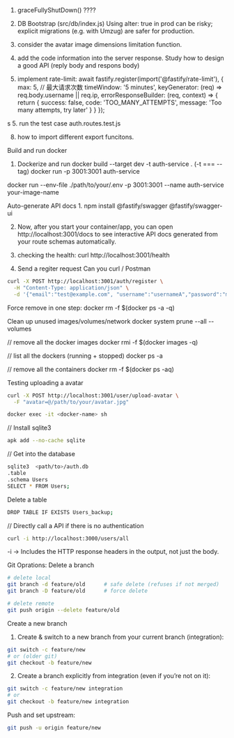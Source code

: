 
1. graceFullyShutDown() ????

2. DB Bootstrap (src/db/index.js)
Using alter: true in prod can be risky; explicit migrations (e.g. with Umzug) are
safer for production.

3. consider the avatar image dimensions limitation function.
4. add the code information into the server response. Study how to design a good API (reply body and respons body)

5. implement rate-limit:
await fastify.register(import('@fastify/rate-limit'), {
  max: 5,           // 最大请求次数
  timeWindow: '5 minutes',
  keyGenerator: (req) => req.body.username || req.ip,
  errorResponseBuilder: (req, context) => {
    return {
      success: false,
      code: 'TOO_MANY_ATTEMPTS',
      message: 'Too many attempts, try later'
    }
  }
});


s
5. run the test case auth.routes.test.js

8. how to import different export funcitons.



Build and run docker

1. Dockerize and run
docker build --target dev -t auth-service .
(-t === --tag)
docker run -p 3001:3001 auth-service

docker run --env-file ./path/to/your/.env -p 3001:3001 --name auth-service your-image-name


Auto-generate API docs
1.
npm install @fastify/swagger @fastify/swagger-ui

2. Now, after you start your container/app, you can open http://localhost:3001/docs to
see interactive API docs generated from your route schemas automatically.


1. checking the health:
curl http://localhost:3001/health

2. Send a regiter request
Can  you curl / Postman
```sh
curl -X POST http://localhost:3001/auth/register \
  -H "Content-Type: application/json" \
  -d '{"email":"test@example.com", "username":"usernameA","password":"myPassword*123", "pinCode":"5632"}'
```

Force remove in one step:
docker rm -f $(docker ps -a -q)

Clean up unused images/volumes/network
docker system prune --all --volumes

// remove all the docker images
docker rmi -f $(docker images -q)

// list all the dockers (running + stopped)
docker ps -a

// remove all the containers
docker rm -f $(docker ps -aq)

Testing uploading a avatar
```sh
curl -X POST http://localhost:3001/user/upload-avatar \
  -F "avatar=@/path/to/your/avatar.jpg"
```

```sh
docker exec -it <docker-name> sh
```
// Install sqlite3
```sh
apk add --no-cache sqlite
```
// Get into the database
```sh
sqlite3  <path/to>/auth.db
.table
.schema Users
SELECT * FROM Users;
```
Delete a table
```sh
DROP TABLE IF EXISTS Users_backup;
```

// Directly call a API if there is no authentication
```sh
curl -i http://localhost:3000/users/all
```
-i → Includes the HTTP response headers in the output, not just the body.



Git Oprations:
Delete a branch
```sh
# delete local
git branch -d feature/old      # safe delete (refuses if not merged)
git branch -D feature/old      # force delete

# delete remote
git push origin --delete feature/old
```

Create a new branch
1. Create & switch to a new branch from your current branch (integration):
```sh
git switch -c feature/new
# or (older git)
git checkout -b feature/new
```
2. Create a branch explicitly from integration (even if you’re not on it):
```sh
git switch -c feature/new integration
# or
git checkout -b feature/new integration
```
Push and set upstream:
```sh
git push -u origin feature/new
```
